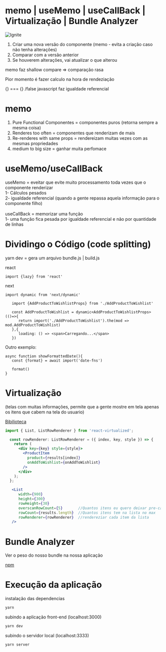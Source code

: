 # memo | useMemo | useCallBack | Virtualização | Bundle Analyzer
<img alt="Ignite" src="https://i.imgur.com/eCVyxxy.png">

1. Criar uma nova versão do componente (memo - evita a criação caso não tenha alterações)
2. Comparar com a versão anterior 
3. Se houverem alterações, vai atualizar o que alterou

memo faz shallow compare => comparação rasa 

Pior momento é fazer calculo na hora de rendeziação

{} === {} /false
javascript faz igualdade referencial

# memo
1. Pure Functional Componentes = componentes puros (retorna sempre a mesma coisa)
2. Renderes too often = componentes que renderizam de mais
3. Re-renderes with same props = rendereizam muitas vezes com as mesmas propriedades
4. medium to big size = ganhar muita perfomace

# useMemo/useCallBack
useMemo = eveitar que evite muito processamento toda vezes que o componente renderizar 
<br/>
1- Cálculos pesados
<br/>
2- igualdade referencial (quando a gente repassa aquela informação para o componente filho)
<br/><br/>
useCallBack = memorizar uma função
<br/>
1- uma função fica pesada por igualdade referencial e não por quantidade de linhas
<br/>
# Dividingo o Código (code splitting)
yarn dev = gera um arquivo bundle.js | build.js 

react
```tsx
import {lazy} from 'react'
```
next
```tsx
import dynamic from 'next/dynamic'
```

```tsx
   import {AddProductToWishlistProps} from './AddProductToWishlist'

   const AddProductToWishlist = dynamic<AddProductToWishlistProps>(()=>{
      return import('./AddProductToWishlist').the(mod => mod.AddProductToWishlist)
   },{
      loading: () => <span>Carregando...</span>
   })
```
Outro exemplo:

```tsx
async function showFormattedDate(){
   const {format} = await import('date-fns')

   format()
}
```

# Virtualização
(telas com muitas informações, permite que a gente mostre em tela apenas os itens que cabem na tela do usuario)

[Bibilioteca](http://bvaughn.github.io/react-virtualized/#/components/List)

```jsx
import { List, ListRowRenderer } from 'react-virtualized';

  const rowRenderer: ListRowRenderer = ({ index, key, style }) => {
    return (
      <div key={key} style={style}>
        <ProductItem
          product={results[index]}
          onAddToWishlist={onAddToWishlist}
        />
      </div>
    );
  };

   <List
      width={900} 
      height={300}
      rowHeight={30}
      overscanRowCount={5}       //Quantos itens eu quero deixar pre-carregaveis para cima e para baixo
      rowCount={results.length}  //Quantos itens tem na lista no max
      rowRenderer={rowRenderer}  //rendereziar cada item da lista
   />
```
# Bundle Analyzer
Ver o peso do nosso bundle na nossa aplicação

[npm](https://www.npmjs.com/package/@next/bundle-analyzer)

# Execução da aplicação

instalação das dependencias 
```jsx
yarn
```

subindo a aplicação front-end (localhost:3000)
```jsx
yarn dev
```

subindo o servidor local (localhost:3333)
```jsx
yarn server
```
